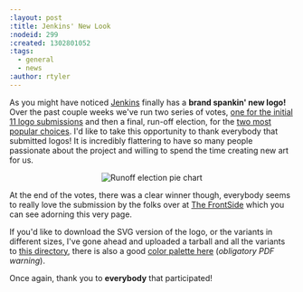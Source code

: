 ```yaml
---
:layout: post
:title: Jenkins' New Look
:nodeid: 299
:created: 1302801052
:tags:
  - general
  - news
:author: rtyler
---
```


As you might have noticed [Jenkins](http://twitter.com/jenkinsci/) finally has
a **brand spankin' new logo!** Over the past couple weeks we've run two series
of votes, [one for the initial 11 logo
submissions](http://jenkins-ci.org/content/polls-are-open-jenkins-logo-contest)
and then a final, run-off election, for the [two most popular
choices](http://jenkins-ci.org/content/final-two-run-vote-new-jenkins-logo).
I'd like to take this opportunity to thank everybody that submitted logos! It
is incredibly flattering to have so many people passionate about the project
and willing to spend the time creating new art for us.

<center><img
src="http://agentdero.cachefly.net/continuousblog/images/runoff_election_piechart.png" alt="Runoff election pie chart"/></center>

At the end of the votes, there was a clear winner though, everybody seems to
really love the submission by the folks over at [The
FrontSide](http://thefrontside.net/) which you can see adorning this very page.

If you'd like to download the SVG version of the logo, or the variants in different sizes, I've gone ahead and uploaded a tarball and all the variants to [this directory](http://mirrors.jenkins-ci.org/art/), there is also a good [color palette here](http://mirrors.jenkins-ci.org/art/jenkins_colors.pdf) (_obligatory PDF warning_).

Once again, thank you to **everybody** that participated!
